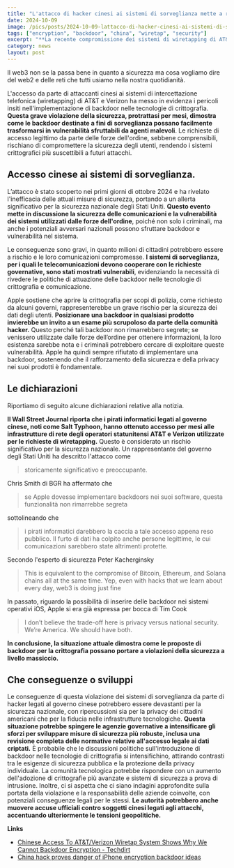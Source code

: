 ```yaml
---
title: "L'attacco di hacker cinesi ai sistemi di sorveglianza mette a rischio la sicurezza nazionale degli Stati Uniti."
date: 2024-10-09
image: /pics/posts/2024-10-09-lattacco-di-hacker-cinesi-ai-sistemi-di-sorveglianza-mette-a/spy-booth-banksy.jpg
tags: ["encryption", "backdoor", "china", "wiretap", "security"]
excerpt: "**La recente compromissione dei sistemi di wiretapping di AT&T e Verizon da parte di hacker cinesi evidenzia i pericoli degli accessi backdoor all'encryption.** La scoperta di questo attacco mette in discussione le richieste di creare backdoor per la law enforcement, dimostrando che tali vulnerabilità possono essere sfruttate anche da attori malintenzionati, rendendo meno sicure le comunicazioni di tutti."
category: news
layout: post
---
```


Il web3 non se la passa bene in quanto a sicurezza ma cosa vogliamo dire del web2 e delle reti che tutti usiamo nella nostra quotidianità.


L'accesso da parte di attaccanti cinesi ai sistemi di intercettazione telefonica (wiretapping) di AT&T e Verizon ha messo in evidenza i pericoli insiti nell'implementazione di backdoor nelle tecnologie di crittografia. **Questa grave violazione della sicurezza, protrattasi per mesi, dimostra come le backdoor destinate a fini di sorveglianza possano facilmente trasformarsi in vulnerabilità sfruttabili da agenti malevoli**. Le richieste di accesso legittimo da parte delle forze dell'ordine, sebbene comprensibili, rischiano di compromettere la sicurezza degli utenti, rendendo i sistemi crittografici più suscettibili a futuri attacchi.

**Accesso cinese ai sistemi di sorveglianza**. 
-----------


L’attacco è stato scoperto nei primi giorni di ottobre 2024 e ha rivelato l'inefficacia delle attuali misure di sicurezza, portando a un allerta significativo per la sicurezza nazionale degli Stati Uniti. **Questo evento mette in discussione la sicurezza delle comunicazioni e la vulnerabilità dei sistemi utilizzati dalle forze dell'ordine**, poiché non solo i criminali, ma anche i potenziali avversari nazionali possono sfruttare backdoor e vulnerabilità nel sistema. 

Le conseguenze sono gravi, in quanto milioni di cittadini potrebbero essere a rischio e le loro comunicazioni compromesse. **I sistemi di sorveglianza, per i quali le telecomunicazioni devono cooperare con le richieste governative, sono stati mostrati vulnerabili**, evidenziando la necessità di rivedere le politiche di attuazione delle backdoor nelle tecnologie di crittografia e comunicazione.

Apple sostiene che aprire la crittografia per scopi di polizia, come richiesto da alcuni governi, rappresenterebbe un grave rischio per la sicurezza dei dati degli utenti. **Posizionare una backdoor in qualsiasi prodotto invierebbe un invito a un esame più scrupoloso da parte della comunità hacker.** Questo perché tali backdoor non rimarrebbero segrete; se venissero utilizzate dalle forze dell’ordine per ottenere informazioni, la loro esistenza sarebbe nota e i criminali potrebbero cercare di exploitare queste vulnerabilità. Apple ha quindi sempre rifiutato di implementare una backdoor, sostenendo che il rafforzamento della sicurezza e della privacy nei suoi prodotti è fondamentale.


Le dichiarazioni
-----------
Riportiamo di seguito alcune dichiarazioni relative alla notizia.

**Il Wall Street Journal riporta che i pirati informatici legati al governo cinese, noti come Salt Typhoon, hanno ottenuto accesso per mesi alle infrastrutture di rete degli operatori statunitensi AT&T e Verizon utilizzate per le richieste di wiretapping.** 
Questo è considerato un rischio significativo per la sicurezza nazionale. Un rappresentante del governo degli Stati Uniti ha descritto l'attacco come 

> storicamente significativo e preoccupante. 

Chris Smith di BGR ha affermato che 
> se Apple dovesse implementare backdoors nei suoi software, questa funzionalità non rimarrebbe segreta 

sottolineando che 
> i pirati informatici darebbero la caccia a tale accesso appena reso pubblico. Il furto di dati ha colpito anche persone legittime, le cui comunicazioni sarebbero state altrimenti protette. 

Secondo l'esperto di sicurezza Peter Kacherginsky

> This is equivalent to the compromise of Bitcoin, Ethereum, and Solana chains all at the same time. Yep, even with hacks that we learn about every day, web3 is doing just fine

In passato, riguardo la possibilità di inserire delle backdoor nei sistemi operativi iOS, Apple si era già espressa per bocca di Tim Cook 

> I don’t believe the trade-off here is privacy versus national security. We’re America. We should have both.



**In conclusione, la situazione attuale dimostra come le proposte di backdoor per la crittografia possano portare a violazioni della sicurezza a livello massiccio.**


Che conseguenze o sviluppi
-----------


Le conseguenze di questa violazione dei sistemi di sorveglianza da parte di hacker legati al governo cinese potrebbero essere devastanti per la sicurezza nazionale, con ripercussioni sia per la privacy dei cittadini americani che per la fiducia nelle infrastrutture tecnologiche. **Questa situazione potrebbe spingere le agenzie governative a intensificare gli sforzi per sviluppare misure di sicurezza più robuste, inclusa una revisione completa delle normative relative all'accesso legale ai dati criptati.** È probabile che le discussioni politiche sull'introduzione di backdoor nelle tecnologie di crittografia si intensifichino, attirando contrasti tra le esigenze di sicurezza pubblica e la protezione della privacy individuale. La comunità tecnologica potrebbe rispondere con un aumento dell'adozione di crittografie più avanzate e sistemi di sicurezza a prova di intrusione. Inoltre, ci si aspetta che ci siano indagini approfondite sulla portata della violazione e la responsabilità delle aziende coinvolte, con potenziali conseguenze legali per le stessi. **Le autorità potrebbero anche muovere accuse ufficiali contro soggetti cinesi legati agli attacchi, accentuando ulteriormente le tensioni geopolitiche.**







**Links**


- [Chinese Access To AT&T/Verizon Wiretap System Shows Why We Cannot Backdoor Encryption - Techdirt](https://www.techdirt.com/2024/10/08/chinese-access-to-att-verizon-wiretap-system-shows-why-we-cannot-backdoor-encryption/)
- [China hack proves danger of iPhone encryption backdoor ideas](https://bgr.com/tech/catastrophic-hack-of-att-and-verizon-is-proof-apple-is-right-about-iphone-encryption/)